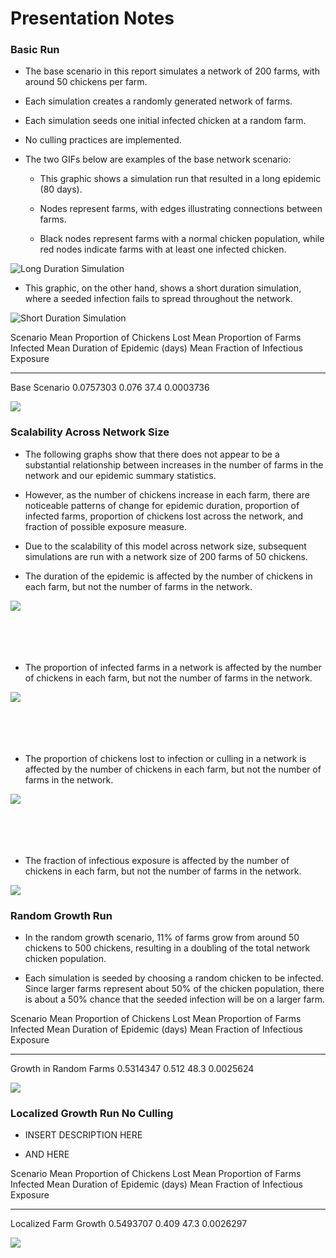 # Presentation Notes



### Basic Run

- The base scenario in this report simulates a network of 200 farms, with around 50 chickens per farm. 

- Each simulation creates a randomly generated network of farms.

- Each simulation seeds one initial infected chicken at a random farm. 

- No culling practices are implemented.



- The two GIFs below are examples of the base network scenario:

  - This graphic shows a simulation run that resulted in a long epidemic (80 days). 
  
  - Nodes represent farms, with edges illustrating connections between farms. 

  - Black nodes represent farms with a normal chicken population, while red nodes indicate farms
  with at least one infected chicken. 
  
  


![Long Duration Simulation](/Users/Basaraba/R/metaflu/inst/rome-presentation/base_high_dur_sim.gif)


  - This graphic, on the other hand, shows a short duration simulation, where a seeded infection fails to spread throughout the network. 

![Short Duration Simulation](/Users/Basaraba/R/metaflu/inst/rome-presentation/base_low_dur_sim.gif) 



Scenario         Mean Proportion of Chickens Lost   Mean Proportion of Farms Infected   Mean Duration of Epidemic (days)   Mean Fraction of Infectious Exposure
--------------  ---------------------------------  ----------------------------------  ---------------------------------  -------------------------------------
Base Scenario                           0.0757303                               0.076                               37.4                              0.0003736

![](presentation_file_files/figure-html/visualize-basic-1.png)<!-- -->

### Scalability Across Network Size

- The following graphs show that there does not appear to be a substantial relationship between increases in the number of farms in the network and our epidemic summary statistics. 

- However, as the number of chickens increase in each farm, there are noticeable patterns of change for epidemic duration, proportion of infected farms, proportion of chickens lost across the network, and fraction of possible exposure measure. 

- Due to the scalability of this model across network size, subsequent simulations are run with a network size of 200 farms of 50 chickens. 

- The duration of the epidemic is affected by the number of chickens in each farm, but not the number of farms in the network.

![](presentation_file_files/figure-html/load-netsize-experiment-1.png)<!-- -->
<br>
<br>
<br>
<br>
<br>

- The proportion of infected farms in a network is affected by the number of chickens in each farm, but not the number of farms in the network. 

![](presentation_file_files/figure-html/proportion-infected-farms-1.png)<!-- -->
<br>
<br>
<br>
<br>
<br>

- The proportion of chickens lost to infection or culling in a network is affected by the number of chickens in each farm, but not the number of farms in the network. 

![](presentation_file_files/figure-html/proportion-loss-1.png)<!-- -->
<br>
<br>
<br>
<br>
<br>

- The fraction of infectious exposure is affected by the number of chickens in each farm, but not the number of farms in the network. 


![](presentation_file_files/figure-html/measure-prop-1.png)<!-- -->

### Random Growth Run

- In the random growth scenario, 11% of farms grow from around 50 chickens to 500 chickens, resulting in a doubling of the total network chicken population. 

- Each simulation is seeded by choosing a random chicken to be infected. Since larger farms represent about 50% of the chicken population, there is about a 50% chance that the seeded infection will be on a larger farm.


Scenario                  Mean Proportion of Chickens Lost   Mean Proportion of Farms Infected   Mean Duration of Epidemic (days)   Mean Fraction of Infectious Exposure
-----------------------  ---------------------------------  ----------------------------------  ---------------------------------  -------------------------------------
Growth in Random Farms                           0.5314347                               0.512                               48.3                              0.0025624

![](presentation_file_files/figure-html/visualize-gnc-1.png)<!-- -->

### Localized Growth Run No Culling

- INSERT DESCRIPTION HERE

- AND HERE


Scenario                 Mean Proportion of Chickens Lost   Mean Proportion of Farms Infected   Mean Duration of Epidemic (days)   Mean Fraction of Infectious Exposure
----------------------  ---------------------------------  ----------------------------------  ---------------------------------  -------------------------------------
Localized Farm Growth                           0.5493707                               0.409                               47.3                              0.0026297


![](presentation_file_files/figure-html/visualize-gncr-1.png)<!-- -->




